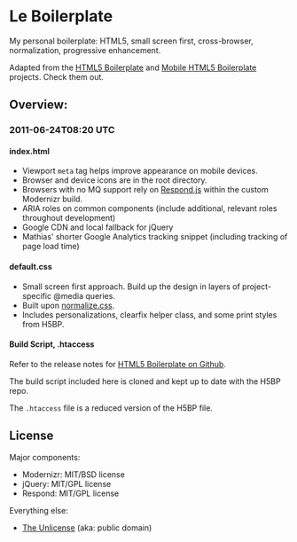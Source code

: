 #  Le Boilerplate

My personal boilerplate: HTML5, small screen first, cross-browser, normalization, progressive enhancement. 

Adapted from the [HTML5 Boilerplate](http://html5boilerplate.com) and [Mobile HTML5 Boilerplate](http://html5boilerplate.com/mobile) projects. Check them out.

## Overview:

### 2011-06-24T08:20 UTC

#### index.html

* Viewport `meta` tag helps improve appearance on mobile devices.
* Browser and device icons are in the root directory.
* Browsers with no MQ support rely on [Respond.js](https://github.com/scottjehl/Respond) within the custom Modernizr build.
* ARIA roles on common components (include additional, relevant roles throughout development)
* Google CDN and local fallback for jQuery
* Mathias' shorter Google Analytics tracking snippet (including tracking of page load time)

#### default.css

* Small screen first approach. Build up the design in layers of project-specific @media queries.
* Built upon [normalize.css](https://github.com/necolas/normalize.css).
* Includes personalizations, clearfix helper class, and some print styles from H5BP. 

#### Build Script, .htaccess

Refer to the release notes for [HTML5 Boilerplate on Github](http://github.com/paulirish/html5-boilerplate).

The build script included here is cloned and kept up to date with the H5BP repo.

The `.htaccess` file is a reduced version of the H5BP file.

## License

Major components:

* Modernizr: MIT/BSD license
* jQuery: MIT/GPL license
* Respond: MIT/GPL license

Everything else:

* [The Unlicense](http://unlicense.org) (aka: public domain)
